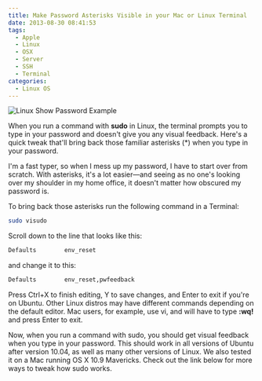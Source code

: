 ```yaml
---
title: Make Password Asterisks Visible in your Mac or Linux Terminal
date: 2013-08-30 08:41:53
tags:
  - Apple
  - Linux
  - OSX
  - Server
  - SSH
  - Terminal
categories:
  - Linux OS
---
```

![Linux Show Password Example](original.jpg "Default Password View")

When you run a command with **sudo** in Linux, the terminal prompts you to type in your password and doesn't give you any visual feedback. Here's a quick tweak that'll bring back those familiar asterisks (*) when you type in your password.

I'm a fast typer, so when I mess up my password, I have to start over from scratch. With asterisks, it's a lot easier—and seeing as no one's looking over my shoulder in my home office, it doesn't matter how obscured my password is.

To bring back those asterisks run the following command in a Terminal:
```bash
sudo visudo
```
Scroll down to the line that looks like this:
```bash
Defaults        env_reset
```
and change it to this:
```bash
Defaults        env_reset,pwfeedback
```
Press Ctrl+X to finish editing, Y to save changes, and Enter to exit if you're on Ubuntu. Other Linux distros may have different commands depending on the default editor. Mac users, for example, use vi, and will have to type **:wq!** and press Enter to exit.

Now, when you run a command with sudo, you should get visual feedback when you type in your password. This should work in all versions of Ubuntu after version 10.04, as well as many other versions of Linux. We also tested it on a Mac running OS X 10.9 Mavericks. Check out the link below for more ways to tweak how sudo works.
